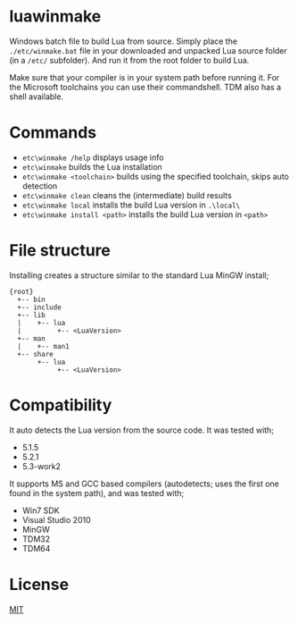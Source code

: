 luawinmake
==========

Windows batch file to build Lua from source. Simply place the `./etc/winmake.bat` file 
in your downloaded and unpacked Lua source folder (in a `/etc/` subfolder). And run it from the
root folder to build Lua.

Make sure that your compiler is in your system path before running it. For the Microsoft toolchains
you can use their commandshell. TDM also has a shell available.

Commands
========

- `etc\winmake /help` displays usage info
- `etc\winmake` builds the Lua installation
- `etc\winmake <toolchain>` builds using the specified toolchain, skips auto detection
- `etc\winmake clean` cleans the (intermediate) build results
- `etc\winmake local` installs the build Lua version in `.\local\`
- `etc\winmake install <path>` installs the build Lua version in `<path>`

File structure
==============

Installing creates a structure similar to the standard Lua MinGW install;
````
{root}
  +-- bin
  +-- include
  +-- lib
  |    +-- lua
  |         +-- <LuaVersion>
  +-- man
  |    +-- man1
  +-- share
       +-- lua
            +-- <LuaVersion>
````

Compatibility
=============

It auto detects the Lua version from the source code. It was tested with;

- 5.1.5
- 5.2.1
- 5.3-work2

It supports MS and GCC based compilers (autodetects; uses the first one found in the system path), and was tested with;

 - Win7 SDK
 - Visual Studio 2010
 - MinGW
 - TDM32
 - TDM64

License
=======
[MIT](http://opensource.org/licenses/MIT)
